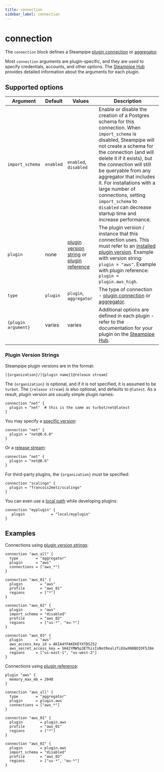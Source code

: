 ```yaml
---
title: connection
sidebar_label: connection
---
```


# connection 

The `connection` block defines a Steampipe [plugin connection](/docs/managing/plugins#installing-plugins) or [aggregator](/docs/managing/connections#using-aggregators). 

Most `connection` arguments are plugin-specific, and they are used to specify credentials, accounts, and other options.  The [Steampipe Hub](https://hub.steampipe.io/plugins) provides detailed information about the arguments for each plugin. 

## Supported options  
| Argument | Default | Values | Description 
|-|-|-|-
| `import_schema` | `enabled` | `enabled`, `disabled` |  Enable or disable the creation of a Postgres schema for this connection. When `import_schema` is disabled, Steampipe will not create a schema for the connection (and will delete it if it exists), but the connection will still be queryable from any aggregator that includes it.  For installations with a large number of connections, setting `import_schema` to `disabled` can decrease startup time and increase performance.
| `plugin` | none     | [plugin version string](#plugin-version-strings) or [plugin reference](/docs/reference/config-files/plugin) |  The plugin version / instance that this connection uses.  This must refer to an [installed plugin version](/docs/managing/plugins#installing-plugins). Example with version string: `plugin = "aws"`. Example with plugin reference: `plugin = plugin.aws_high`.
| `type`   | `plugin` | `plugin`, `aggregator` | The type of connection  - [plugin connection](/docs/managing/plugins#installing-plugins) or [aggregator](/docs/managing/connections#using-aggregators).
| `{plugin argument}`| varies |  varies|  Additional options are defined in each plugin - refer to the documentation for your plugin on the [Steampipe Hub](https://hub.steampipe.io/plugins).


### Plugin Version Strings 

Steampipe plugin versions are in the format:
```
[{organization}/]{plugin name}[@release stream]
```

The `{organization}` is optional, and if it is not specified, it is assumed to be `turbot`.  The `{release stream}` is also optional, and defaults to `@latest`.  As a result, plugin version are usually simple plugin names:

```hcl
connection "net" {
  plugin = "net"  # this is the same as turbot/net@latest
}
```

You may specify a [specific version](/docs/managing/plugins#installing-a-specific-version):
```hcl
connection "net" {
  plugin = "net@0.6.0"
}
```

Or a [release stream](/docs/managing/plugins#installing-from-a-release-stream):
```hcl
connection "net" {
  plugin = "net@0.6"
}
```


For third-party plugins, the `{organization}` must be specified:
```hcl
connection "scalingo" {
  plugin = "francois2metz/scalingo"
}
```

You can even use a [local path](/docs/managing/plugins#installing-from-a-file) while developing plugins:

```hcl
connection "myplugin" {
   plugin            = "local/myplugin"
}
```

## Examples

Connections using [plugin version strings](#plugin-version-strings):

```hcl
connection "aws_all" {
  type        = "aggregator"
  plugin      = "aws"
  connections = ["aws_*"]
}

connection "aws_01" {
  plugin        = "aws"
  profile       = "aws_01"
  regions       = ["*"]
}

connection "aws_02" {
  plugin        = "aws"
  import_schema = "disabled"
  profile       = "aws_02"
  regions       = ["us-*", "eu-*"]
}

connection "aws_03" {
  plugin      = "aws"
  aws_access_key_id = AKIA4YFAKEKEYXTDS252
  aws_secret_access_key = SH42YMW5p3EThisIsNotRealzTiEUwXN8BOIOF5J8m
  regions     = ["us-east-1", "us-west-2"]
}

```

Connections using [plugin reference](/docs/reference/config-files/plugin):
```hcl
plugin "aws" {
  memory_max_mb = 2048
}

connection "aws_all" {
  type        = "aggregator"
  plugin      = plugin.aws
  connections = ["aws_*"]
}

connection "aws_01" {
  plugin        = plugin.aws
  profile       = "aws_01"
  regions       = ["*"]
}

connection "aws_02" {
  plugin        = plugin.aws
  import_schema = "disabled"
  profile       = "aws_02"
  regions       = ["us-*", "eu-*"]
}
```
